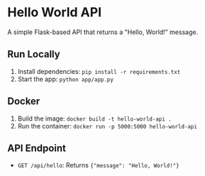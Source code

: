 # Hello World API

A simple Flask-based API that returns a "Hello, World!" message.

## Run Locally
1. Install dependencies: `pip install -r requirements.txt`
2. Start the app: `python app/app.py`

## Docker
1. Build the image: `docker build -t hello-world-api .`
2. Run the container: `docker run -p 5000:5000 hello-world-api`

## API Endpoint
- `GET /api/hello`: Returns `{"message": "Hello, World!"}`


